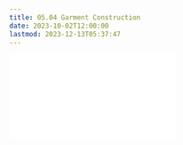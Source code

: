 ```yaml
---
title: 05.04 Garment Construction
date: 2023-10-02T12:00:00
lastmod: 2023-12-13T05:37:47
---
```


![Link to included file content](../../../../sewing/garment-construction-basics.md)
